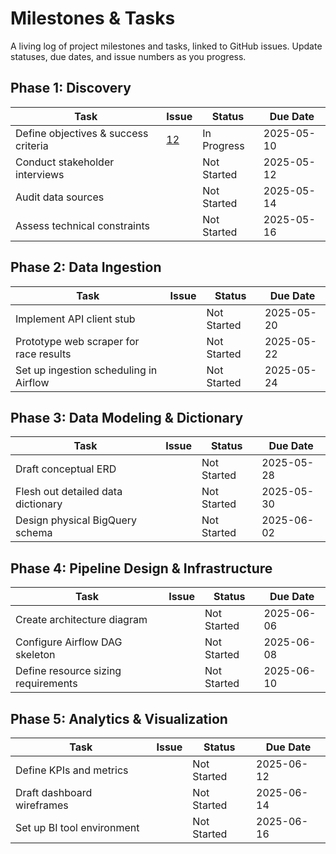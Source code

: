 # Milestones & Tasks

A living log of project milestones and tasks, linked to GitHub issues. Update statuses, due dates, and issue numbers as you progress.

## Phase 1: Discovery
| Task                                  | Issue | Status      | Due Date    |
|---------------------------------------|-------|-------------|-------------|
| Define objectives & success criteria  |[12](https://github.com/Ramgath/hk_racing_project/issues/12)       | In Progress | 2025-05-10  |
| Conduct stakeholder interviews        |       | Not Started | 2025-05-12  |
| Audit data sources                    |       | Not Started | 2025-05-14  |
| Assess technical constraints          |       | Not Started | 2025-05-16  |

## Phase 2: Data Ingestion
| Task                                     | Issue | Status      | Due Date    |
|------------------------------------------|-------|-------------|-------------|
| Implement API client stub                |       | Not Started | 2025-05-20  |
| Prototype web scraper for race results   |       | Not Started | 2025-05-22  |
| Set up ingestion scheduling in Airflow   |       | Not Started | 2025-05-24  |

## Phase 3: Data Modeling & Dictionary
| Task                                  | Issue | Status      | Due Date    |
|---------------------------------------|-------|-------------|-------------|
| Draft conceptual ERD                  |       | Not Started | 2025-05-28  |
| Flesh out detailed data dictionary    |       | Not Started | 2025-05-30  |
| Design physical BigQuery schema       |       | Not Started | 2025-06-02  |

## Phase 4: Pipeline Design & Infrastructure
| Task                                  | Issue | Status      | Due Date    |
|---------------------------------------|-------|-------------|-------------|
| Create architecture diagram           |       | Not Started | 2025-06-06  |
| Configure Airflow DAG skeleton        |       | Not Started | 2025-06-08  |
| Define resource sizing requirements   |       | Not Started | 2025-06-10  |

## Phase 5: Analytics & Visualization
| Task                               | Issue | Status      | Due Date    |
|------------------------------------|-------|-------------|-------------|
| Define KPIs and metrics            |       | Not Started | 2025-06-12  |
| Draft dashboard wireframes         |       | Not Started | 2025-06-14  |
| Set up BI tool environment         |       | Not Started | 2025-06-16  |
